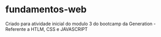 # fundamentos-web
Criado para atividade inicial do modulo 3 do bootcamp da Generation - Referente a HTLM, CSS e JAVASCRIPT
